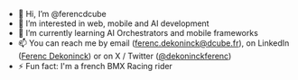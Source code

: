- 👋 Hi, I’m @ferencdcube
- 👀 I’m interested in web, mobile and AI development
- 🌱 I’m currently learning AI Orchestrators and mobile frameworks
- 📫 You can reach me by email (ferenc.dekoninck@dcube.fr), on LinkedIn ([Ferenc Dekoninck](https://www.linkedin.com/in/ferencdekoninck/)) or on X / Twitter ([@dekoninckferenc](x.com/dekoninckferenc))
- ⚡ Fun fact: I'm a french BMX Racing rider

<!---
ferencdcube/ferencdcube is a ✨ special ✨ repository because its `README.md` (this file) appears on your GitHub profile.
You can click the Preview link to take a look at your changes.
--->
